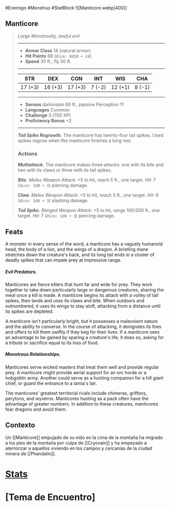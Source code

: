 #Enemigo #Monstruo #StatBlock
![[Manticore.webp|400]]
## Manticore
>*Large Monstrosity, lawful evil*
>___
>- **Armor Class** 14 (natural armor)
>- **Hit Points** 68 (`dice: 8d10 + 24`)
>- **Speed** 30 ft., fly 50 ft.
>___
>|STR|DEX|CON|INT|WIS|CHA|
>|:---:|:---:|:---:|:---:|:---:|:---:|
>|17 (+3)|16 (+3)|17 (+3)|7 (-2)|12 (+1)|8 (-1)|
>___
>- **Senses** darkvision 60 ft., passive Perception 11
>- **Languages** Common
>- **Challenge** 3 (700 XP)
>- **Proficiency Bonus** +2
>___
>***Tail Spike Regrowth.*** The manticore has twenty-four tail spikes. Used spikes regrow when the manticore finishes a long rest.  
>
>### Actions
>***Multiattack.*** The manticore makes three attacks: one with its bite and two with its claws or three with its tail spikes.  
>
>***Bite.*** *Melee Weapon Attack:* +5 to hit, reach 5 ft., one target. *Hit:* 7 (`dice: 1d8 + 3`) piercing damage.  
>
>***Claw.*** *Melee Weapon Attack:* +5 to hit, reach 5 ft., one target. *Hit:* 6 (`dice: 1d6 + 3`) slashing damage.  
>
>***Tail Spike.*** *Ranged Weapon Attack:* +5 to hit, range 100/200 ft., one target. *Hit:* 7 (`dice: 1d8 + 3`) piercing damage.

## Feats
A monster in every sense of the word, a manticore has a vaguely humanoid head, the body of a lion, and the wings of a dragon. A bristling mane stretches down the creature's back, and its long tail ends in a cluster of deadly spikes that can impale prey at impressive range.
##### ***Evil Predators.***
Manticores are fierce killers that hunt far and wide for prey. They work together to take down particularly large or dangerous creatures, sharing the meal once a kill is made. A manticore begins its attack with a volley of tail spikes, then lands and uses its claws and bite. When outdoors and outnumbered, it uses its wings to stay aloft, attacking from a distance until its spikes are depleted.

A manticore isn't particularly bright, but it possesses a malevolent nature and the ability to converse. In the course of attacking, it denigrates its foes and offers to kill them swiftly if they beg for their lives. If a manticore sees an advantage to be gained by sparing a creature's life, it does so, asking for a tribute or sacrifice equal to its loss of food.
##### ***Monstrous Relationships.***
Manticores serve wicked masters that treat them well and provide regular prey. A manticore might provide aerial support for an orc horde or a hobgoblin army. Another could serve as a hunting companion for a hill giant chief, or guard the entrance to a lamia's lair.

The manticores' greatest territorial rivals include chimeras, griffons, perytons, and wyverns. Manticores hunting as a pack often have the advantage of greater numbers. In addition to these creatures, manticores fear dragons and avoid them.
## Contexto
Un [[Manticore]] empujado de su nido en la cima de la montaña ha migrado a los pies de la montaña por culpa de [[Cryovain]] y ha empezado a aterrorizar a aquellos viviendo en los campos y cercanías de la ciudad minera de [[Phandalin]].
# [Stats](https://5e.tools/bestiary.html#manticore_mm)
# [Tema de Encuentro]